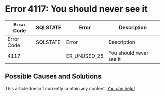 
# Error 4117: You should never see it


| Error Code | SQLSTATE | Error | Description |
| --- | --- | --- | --- |
| Error Code | SQLSTATE | Error | Description |
| 4117 |  | ER_UNUSED_25 | You should never see it |




## Possible Causes and Solutions


This article doesn't currently contain any content. [You can help!](/kb/en/writing-and-editing-knowledge-base-articles/)

